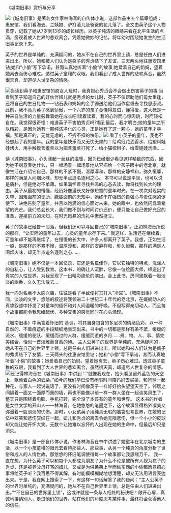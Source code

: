 ​                                                               《城南旧事》赏析与分享

![](https://img1.doubanio.com/lpic/s29085057.jpg)《城南旧事》是著名女作家林海音的自传体小说，这部作品由五个篇章组成：惠安馆、我们看海去、兰姨娘、驴打滚儿及爸爸的花儿落了。全文由英子这个人物贯穿，记载了她从7岁到13岁的成长经历。以英子纯洁的眼睛来看在北平生活的点滴，旁观着成人世界的悲欢离合。凭着她微妙的记忆，将年幼时围绕她发生的生活旧事记录下来。

英子的世界是单纯的、充满疑问的，她从不在自己的世界里上锁，总是任由人们进进出出。所以，她和被人们认为是疯子的秀贞结下了友谊，三天两头地往惠安馆里钻;她和“小偷”写下承诺，甚而认真地听着“小偷”的故事;她爱着自己的奶妈，望着她离去而伤心难过。透过英子童稚的双眼，我们看到了成人世界的悲欢离合，虽然很天真，却道尽人世复杂的情感。

![](https://cdnimg103.lizhi.fm/audio_cover/2016/12/26/2575895821130670087_320x320.jpg)当读到英子和惠安馆的疯女人玩时，我真担心秀贞会不会做出伤害英子的事;当看到英子知道自己的好伙伴妞儿就是秀贞的女儿时，英子不仅帮助他们母女重逢，还将自己的生日礼物——钻石表和妈妈的金手镯送给他们当作盘缠去寻找思康叔。此刻，我不竟为英子感到骄傲，一个六岁的孩子竟懂得友谊，懂得爱，这大概是一种来自生活的力量鼓舞着她在成长吧!读着读着，我的心时而心惊肉跳，时而轻松自在。我觉得很奇怪：难道英子不害怕秀贞吗?看到最后，我才明白;她的童年之所以精彩，是因为她有一颗纯洁净化的心灵，正是她有了这一颗心，她的童年才幸福。那是真正的，无忧无虑的，不折不扣的快乐。![](https://ts1.cn.mm.bing.net/th/id/R-C.a9936aedbc8d708bc03d665ec4a24e1f?rik=7tYZGJjSRNo0jg&riu=http%3a%2f%2fimgqn.koudaitong.com%2fupload_files%2f2015%2f02%2f02%2fFq6Ju3uFKP1R_hH2nLDq7_YF1-zx.jpg!730x0.jpg&ehk=UtA6vDQURiWSaspwytgrJZioXKKxb9%2fJA8sUilTMC4Y%3d&risl=&pid=ImgRaw&r=0)
看了小英子的童年，我也不经想起了我的童年。我的童年是快乐而又无忧无虑的：给鸡冠花洒香水、给塑料娃娃烤火、用手触摸含羞草以为把含羞草打死了、给小猫梳辫子、给雪娃娃洗澡……

读《城南旧事》，心头漾起一丝丝的温暖，因为已经很少看见这样精致的东西，因为她不刻意表达什幺，只一幅场景一幅场景地从容描绘一个孩子眼中的老北京，就像生活在介绍它自己。那样的不紧不慢，温厚淳和，那样的安静祥和，弥久恒馨，那样的满是人间烟火味，却无半点追名逐利之心。
本书可以说是平淡，也可以说是质朴，但是绝对不单薄。如果满怀着寻找共鸣的心态去读，你将找到长大的理由。英子从最初的懵懂，经历好像漫长又好像短暂的童年时光，在一次次对现实的失望、困难面前的无助、朦胧面前的无知中，她终于在强烈的自强心与责任感的促使下，决绝告别了童年，并且以饱满的信心面对未来，她的眼中，也依然闪烁着希望的光芒。我们总会长大，我们做不到与时间讨价还价，便只能让自己做好充足的准备，迎接前方的未知，在时光风暴的洗礼中傲然挺立。

英子的故事已经告一段落，但我们还可以寻回自己的“城南旧事”。正如林海音所说的那样，“让实际的童年过去，心灵的童年永存下来。”
就这样，生活还在继续着，可童年却不能再继续了，在慢慢的长大中，许多人都离开了英子。我想，正如生活一般，是那样的不紧不慢，温厚淳和，那样的安静祥和，弥久恒馨，那样的满是人间烟火味，却无半点追名逐利之心……

《城南旧事》绝不仅是一本回忆录，它还是名篇佳作，它以它独特的特点，洗涤人的自私心，让人受到教育。这本书，的确让人沉醉，它像一位绘画大师，缔造出了真实的人性世界，为我呈现了一出精彩绝伦的演出。合上此书，房间里飘着一股淡淡的幽香，久久无法散去…

我一向对名著不太感兴趣，往往是看了半截便将其打入“冷宫”。《城南旧事》不同，淡淡的文字，悠悠的叙述将我领进二十世纪二十年代的老北京，在娓娓动人的真挚叙述中抒发了对童年的缅怀和对人间温暖的呼唤，不但写得亲切动人，而且每个故事都能令我思绪起伏，多种交集的感觉同时在心头涌现。　　

《城南旧事》中满含着怀旧的'基调，将其自身包含的多层次的情绪色彩，以一种自然的、不着痕迹的手段精细地表现出来。书中的一切都是那样有条不紊，缓缓的流水、缓缓的驼队、缓缓而过的人群、缓缓而逝的岁月……景、物、人、事、情完美结合，恰似一首淡雅而含蓄的诗。 主人公英子的世界是单纯的，充满疑问的，她从不在自己的世界里上锁，总是任由人们进进出出。所以她和被人们认为是疯子的秀贞结下了友情，三天两头的往惠安馆里钻；她和“小偷”写下承诺，甚而认真地听着“小偷”的故事；她爱着自己的奶妈，望着她离去，英子伤心难过。透过英子童稚的双眼，我看到了大人世界的悲欢离合，虽然很天真，却道尽人世复杂的情感。![](https://tse2-mm.cn.bing.net/th/id/OIP-C.eA_mQR1ziAzbobtFAQh4bQAAAA?rs=1&pid=ImgDetMain)还记得林海音在《城南旧事》中讲到：“就像我现在，抬头看见窗外蓝色的天空上，飘动着白色的云朵。”如今的我们早已没有闲暇时间陪妈妈去买菜，和爸爸一起种花，与家人一起说说话了，更没有时间像英子一样好好抬头望望天空了。邻居之间隔着一面又一面厚而重的墙，再也不能像以前一样一群人坐在一起谈笑风生了，整天只是围绕着电脑、手机打转，完全没了本该有的童年和世界。
这本书的作者是女性文学的开山人――林海音，在她悠悠的笔墨之下，这个故事显得格外凄美又弥漫着一股淡淡的忧伤。那时，小女孩英子用纯真无暇的脑袋思考世界，在她的记忆中欢笑和悲伤交织在一起，妞儿和秀贞的离去令她无限悲伤，但一个小小的皮球却又能让她开怀大笑。无数个让她难以忘怀的人出现在她的生命中，但最后却只是消失。

《城南旧事》是一部自传体小说，作者林海音在书中讲述了她童年在北京城南的生活，以一个小孩童稚的眼光去看待那些人、那些事，从另一个纯真的角度分析了世俗和成人的人情世故。那悠悠的怀旧笔调使得每一个故事都让我思绪万千。
我一直在想，为什么英子可以和每个人都成为朋友？为什么不论是被所有人视为疯子的秀贞，还是被养父母打骂的妞儿，又或是为供弟弟上学而偷东西的小偷都愿意把心事将给英子听？我百思不得其解，有时能模模糊糊地想清楚，却又无法用语言表达出来。于是，我在网上搜索了一下，有这样一句话解答了我的疑问：“主人公英子的世界时单纯的，充满疑问的，她从不在自己世界里上锁，总是任由人们进进出出。”“不在自己的世界里上锁”，这或许就是一条与人相处的秘诀吧！敞开心扉，真诚地接纳别人，走进他们的世界，站在他们的角度思考某件事，最终将会获得他人的信任。
